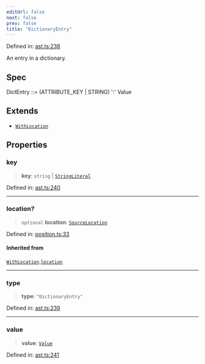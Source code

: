 ```yaml
---
editUrl: false
next: false
prev: false
title: "DictionaryEntry"
---
```


Defined in: [ast.ts:238](https://github.com/rcs-agents/rcs-lang/blob/2c0291a4209143052b64b2c6ec7573ef29bacea2/packages/ast/src/ast.ts#L238)

An entry in a dictionary.

## Spec

DictEntry ::= (ATTRIBUTE_KEY | STRING) ':' Value

## Extends

- [`WithLocation`](/api/ast/interfaces/withlocation/)

## Properties

### key

> **key**: `string` \| [`StringLiteral`](/api/ast/interfaces/stringliteral/)

Defined in: [ast.ts:240](https://github.com/rcs-agents/rcs-lang/blob/2c0291a4209143052b64b2c6ec7573ef29bacea2/packages/ast/src/ast.ts#L240)

***

### location?

> `optional` **location**: [`SourceLocation`](/api/ast/interfaces/sourcelocation/)

Defined in: [position.ts:33](https://github.com/rcs-agents/rcs-lang/blob/2c0291a4209143052b64b2c6ec7573ef29bacea2/packages/ast/src/position.ts#L33)

#### Inherited from

[`WithLocation`](/api/ast/interfaces/withlocation/).[`location`](/api/ast/interfaces/withlocation/#location)

***

### type

> **type**: `"DictionaryEntry"`

Defined in: [ast.ts:239](https://github.com/rcs-agents/rcs-lang/blob/2c0291a4209143052b64b2c6ec7573ef29bacea2/packages/ast/src/ast.ts#L239)

***

### value

> **value**: [`Value`](/api/ast/type-aliases/value/)

Defined in: [ast.ts:241](https://github.com/rcs-agents/rcs-lang/blob/2c0291a4209143052b64b2c6ec7573ef29bacea2/packages/ast/src/ast.ts#L241)
